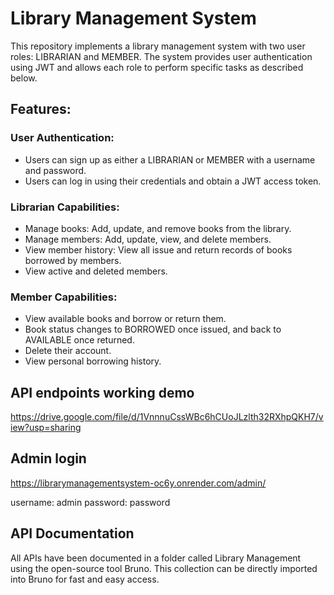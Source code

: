 # Library Management System
This repository implements a library management system with two user roles: LIBRARIAN and MEMBER. The system provides user authentication using JWT and allows each role to perform specific tasks as described below.

## Features:
### User Authentication:
* Users can sign up as either a LIBRARIAN or MEMBER with a username and password.
* Users can log in using their credentials and obtain a JWT access token.
### Librarian Capabilities:
* Manage books: Add, update, and remove books from the library.
* Manage members: Add, update, view, and delete members.
* View member history: View all issue and return records of books borrowed by members.
* View active and deleted members.
### Member Capabilities:
* View available books and borrow or return them.
* Book status changes to BORROWED once issued, and back to AVAILABLE once returned.
* Delete their account.
* View personal borrowing history.

## API endpoints working demo
https://drive.google.com/file/d/1VnnnuCssWBc6hCUoJLzlth32RXhpQKH7/view?usp=sharing

## Admin login 
https://librarymanagementsystem-oc6y.onrender.com/admin/

username: admin 
password: password

## API Documentation
All APIs have been documented in a folder called Library Management using the open-source tool Bruno. This collection can be directly imported into Bruno for fast and easy access.

